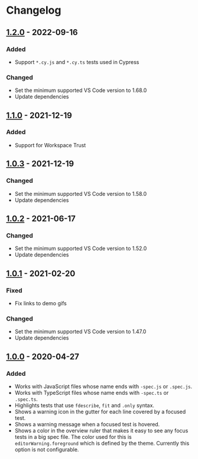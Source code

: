# Changelog

## [1.2.0](https://github.com/dzhavat/test-focus-highlighter/compare/1.1.3...1.2.0) - 2022-09-16

### Added

- Support `*.cy.js` and `*.cy.ts` tests used in Cypress

### Changed

- Set the minimum supported VS Code version to 1.68.0
- Update dependencies

## [1.1.0](https://github.com/dzhavat/test-focus-highlighter/compare/1.0.3...1.1.0) - 2021-12-19

### Added

- Support for Workspace Trust

## [1.0.3](https://github.com/dzhavat/test-focus-highlighter/compare/1.0.2...1.0.3) - 2021-12-19

### Changed

- Set the minimum supported VS Code version to 1.58.0
- Update dependencies

## [1.0.2](https://github.com/dzhavat/test-focus-highlighter/compare/1.0.1...1.0.2) - 2021-06-17

### Changed

- Set the minimum supported VS Code version to 1.52.0
- Update dependencies

## [1.0.1](https://github.com/dzhavat/test-focus-highlighter/compare/1.0.0...1.0.1) - 2021-02-20

### Fixed

- Fix links to demo gifs

### Changed

- Set the minimum supported VS Code version to 1.47.0
- Update dependencies

## [1.0.0](https://github.com/dzhavat/test-focus-highlighter/releases/tag/1.0.0) - 2020-04-27

### Added

- Works with JavaScript files whose name ends with `-spec.js` or `.spec.js`.
- Works with TypeScript files whose name ends with `-spec.ts` or `.spec.ts`.
- Highlights tests that use `fdescribe`, `fit` and `.only` syntax.
- Shows a warning icon in the gutter for each line covered by a focused test.
- Shows a warning message when a focused test is hovered.
- Shows a color in the overview ruler that makes it easy to see any focus tests in a big spec file. The color used for this is `editorWarning.foreground` which is defined by the theme. Currently this option is not configurable.
